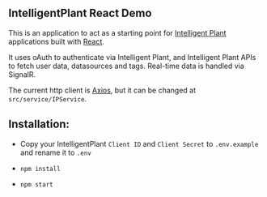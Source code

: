 ## IntelligentPlant React Demo

This is an application to act as a starting point for [Intelligent Plant](https://appstore.intelligentplant.com/) applications built with [React](https://reactjs.org/).

It uses oAuth to authenticate via Intelligent Plant, and Intelligent Plant APIs to fetch user data, datasources and tags. Real-time data is handled via SignalR.

The current http client is [Axios](https://github.com/axios/axios), but it can be changed at `src/service/IPService`.

## Installation:

* Copy your IntelligentPlant `Client ID` and `Client Secret` to `.env.example` and rename it to `.env`

* `npm install`

* `npm start`
